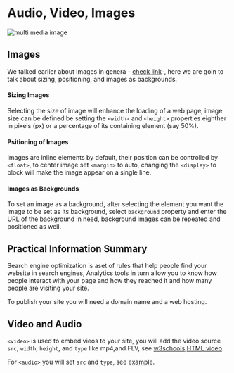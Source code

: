 # Audio, Video, Images
![multi media image](https://lh3.googleusercontent.com/proxy/1-kmi8clHVWx9n5z5pin5tEMy8I0kugfc3sHJvvFjULm8UjmdU-zcGiO1yHtt7_EeHk1URVOPsEIaqR-i6nyNcq9cvqcLYEVvJxp1GLxTOCIozG1gEdTBSrQ)

## Images
We talked earlier about images in genera - [check link](https://mohammadal-khatib.github.io/Reading-Notes/class05)-, here we are goin to talk about sizing, positioning, and images as backgrounds.

#### Sizing Images
Selecting the size of image will enhance the loading of a web page, image size can be defined be setting the `<width>` and `<height>` properties eighther in pixels (px) or a percentage of its containing element (say 50%).

#### Psitioning of Images
Images are inline elements by default, their position can be controlled by `<float>`, to center image set `<margin>` to auto, changing the `<display>` to block will make the image appear on a single line.

#### Images as Backgrounds
To set an image as a background, after selecting the element you want the image to be set as its background, select `background` property and enter the URL of the background in need, background images can be repeated and positioned as well.

## Practical Information Summary
Search engine optimization is aset of rules that help people find your  website in search engines, Analytics tools in turn allow you to know how people interact with your page and how they reached it and how many people are visiting your site.

To publish your site you will need a domain name and a web hosting.

## Video and Audio

`<video>` is used to embed vieos to your site, you will add the video source `src`, `width`, `height`, and `type` like mp4,and FLV, see [w3schools,HTML video](https://www.w3schools.com/html/html5_video.asp).

For `<audio>` you will set `src` and `type`, see [example](https://www.w3schools.com/html/tryit.asp?filename=tryhtml5_audio_all).
